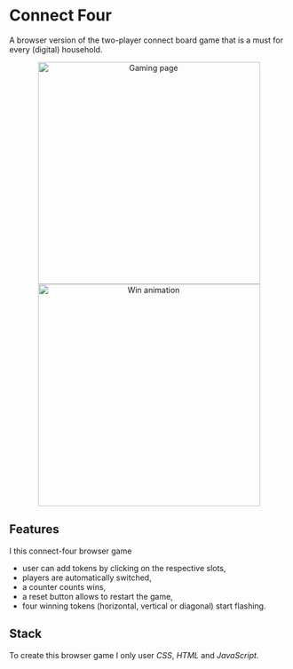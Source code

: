 # Connect Four

A browser version of the two-player connect board game that is a must for every (digital) household.

<p align="center">
<img src="/readme-material/connect-four-screenshot.png" width="400"  alt="Gaming page">
<img src="/readme-material/connect-four-win.gif" width="400" alt="Win animation">
</p>

## Features
I this connect-four browser game 

- user can add tokens by clicking on the respective slots,
- players are automatically switched,
- a counter counts wins,
- a reset button allows to restart the game,
- four winning tokens (horizontal, vertical or diagonal) start flashing.

## Stack

To create this browser game I only user _CSS_, _HTML_ and _JavaScript_.